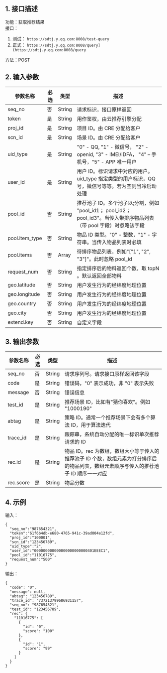 ## 1. 接口描述

功能：获取推荐结果  
接口：   

1. 测试： `https://sdtj.y.qq.com:8008/test-query`    
2. 正式： `https://sdtj.y.qq.com:8008/query](https://sdtj.y.qq.com:8008/query`  

方法：POST  

## 2. 输入参数  
| 参数名称 | 必选 | 类型 | 描述 |        
|---------|---------|--------|------------|  
| seq_no | 否 | String | 请求标识，接口原样返回| 
| token| 是| String| 用作鉴权，由云推荐引擎分配| 
| proj_id| 是| String| 项目 ID。由 CRE 分配给客户| 
| scn_id| 是| String| 场景 ID。由 CRE 分配给客户|
| uid_type| 是| String| "0" - QQ, "1" - 微信号， "2" - openid, "3" - IMEI/IDFA， "4" – 手机号，"5" - APP 唯一用户| 
| user_id| 是| String| 用户 ID。标识请求中对应的用户。uid_type 指定类型的用户标识，QQ 号，微信号等等。若为空则当冷启动处理| 
| pool_id| 否| String| 推荐池子 ID。多个池子以;分割，例如 "pool_id1； pool_id2； pool_id3"。当传入带排序物品列表（带 pool 字段）时忽略该字段|
| pool.item_type| 否| String| 物品 ID 类型。"0" - 整数，"1" - 字符串。当传入物品列表时必填|
| pool.items| 否| Array| 待排序物品列表，例如"["1", "2", "3"]"。此时忽略 pool_id| 
| request_num| 否| String| 指定排序后的物料返回个数，取 topN 。默认返回全部物料| 
| geo.latitude| 否| String| 用户发生行为的经纬度地理位置| 
| geo.longitude| 否| String| 用户发生行为的经纬度地理位置| 
| geo.country| 否| String| 用户发生行为的经纬度地理位置| 
| geo.city| 否| String| 用户发生行为的经纬度地理位置| 
| extend.key| 否| String| 自定义字段| 


## 3. 输出参数
| 参数名称 | 必选 | 类型 | 描述 |        
|---------|---------|--------|------------|  
| seq_no | 否 | String | 请求序列号。请求接口原样返回该字段|         
| code | 是 | String |错误码，"0" 表示成功，非 "0" 表示失败|
| message | 否 | String| 错误信息 |
|test_id|是|String|推荐场景 ID，比如有"猜你喜欢"。例如 "1000190"|
|abtag|是|String|策略 ID。通常一个推荐场景下会有多个算法 ID，用于算法迭代|
|trace_id|是|String|跟踪串，系统自动分配的唯一标识单次推荐请求的 ID|
|rec.id|是|String|物品 ID。rec 为数组，数组大小等于传入的推荐池子 ID 个数，数组元素为打分排序后的物品列表，数组元素顺序与传入的推荐池子 ID 顺序一一对应|
|rec.score|是|String|物品分数|


## 4. 示例

输入： 
```
{
  "seq_no":"987654321",
  "token":"61f6b4db-e680-4765-941c-39ad004e12fd",
  "proj_id":"100001",
  "scn_id":"123456789",
  "uid_type":"2",
  "user_id":"000000000000000000000000401EEEC1",
  "pool_id":"11016775",
  "request_num":"500"
}
```

输出： 
```
{
  "code": "0",
  "message": null,
  "abtag": "123456789",
  "trace_id": "737213799686931157",
  "seq_no": "987654321",
  "test_id": "123456789",
  "rec": {
    "11016775": [
      {
        "id": "0",
        "score": "100"
      },
      {
        "id": "1",
        "score": "99"
      }
    ]
  }
}
```
